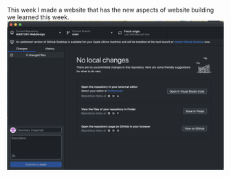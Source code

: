 This week I made a website that has the new aspects of website building we learned this week.
![Github Desktop](./images/Screenshot%202023-10-01%20at%207.47.25%20PM.png)
